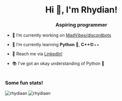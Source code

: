 <h1 align="center">Hi 👋, I'm Rhydian!</h1>
<h3 align="center">Aspiring programmer</h3>

- 🔭 I’m currently working on [MadVibes/discordbots](https://github.com/MadVibes/discordbots)

- 🌱 I’m currently learning **Python** 🐍, **C++**©️++

- 📄 Reach me via [LinkedIn!](https://www.linkedin.com/in/rhydian-sion-davies/)

- 📚 I've got an okay understanding of Python 🐍

<h1></h1>
<h3 align="left">Some fun stats!</h3>
<p>
  <img src="https://github-readme-streak-stats.herokuapp.com/?user=rhydiaan&theme=dark" alt="rhydiaan" />
  <img src="https://github-readme-stats.vercel.app/api?username=rhydiaan&show_icons=true&theme=dark&locale=en" alt="rhydiaan" />
</p> 
